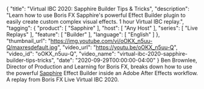 {
  "title": "Virtual IBC 2020: Sapphire Builder Tips & Tricks",
  "description": "Learn how to use Boris FX Sapphire's powerful Effect Builder plugin to easily create custom complex visual effects. 1 hour Virtual IBC replay.",
  "tagging": {
    "product": [
      "Sapphire"
    ],
    "host": [
      "Any Host"
    ],
    "series": [
      "Live Replays"
    ],
    "feature": [
      "Builder"
    ],
    "language": [
      "English"
    ]
  },
  "thumbnail_url": "https://img.youtube.com/vi/oOKX_n5uu-Q/maxresdefault.jpg",
  "video_url": "https://youtu.be/oOKX_n5uu-Q",
  "video_id": "oOKX_n5uu-Q",
  "video_name": "virtual-ibc-2020-sapphire-builder-tips-tricks",
  "date": "2020-09-29T00:00:00-04:00"
}
Ben Brownlee, Director of Production and Learning for Boris FX, breaks down how to use the powerful [Sapphire](https://borisfx.com/products/sapphire/?collection=sapphire&product=sapphire "Boris FX Sapphire") Effect Builder inside an Adobe After Effects workflow. A replay from Boris FX Live Virtual IBC 2020.
